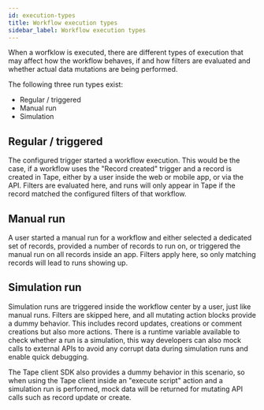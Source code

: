 ```yaml
---
id: execution-types
title: Workflow execution types
sidebar_label: Workflow execution types
---
```


When a worfklow is executed, there are different types of execution that may affect how the workflow behaves, if and how filters are evaluated and whether actual data mutations are being performed.

The following three run types exist:

- Regular / triggered
- Manual run
- Simulation

## Regular / triggered

The configured trigger started a workflow execution. This would be the case, if a workflow uses the "Record created" trigger and a record is created in Tape, either by a user inside the web or mobile app, or via the API. Filters are evaluated here, and runs will only appear in Tape if the record matched the configured filters of that workflow.

## Manual run

A user started a manual run for a workflow and either selected a dedicated set of records, provided a number of records to run on, or triggered the manual run on all records inside an app. Filters apply here, so only matching records will lead to runs showing up.

## Simulation run

Simulation runs are triggered inside the workflow center by a user, just like manual runs. Filters are skipped here, and all mutating action blocks provide a dummy behavior. This includes record updates, creations or comment creations but also more actions. There is a runtime variable available to check whether a run is a simulation, this way developers can also mock calls to external APIs to avoid any corrupt data during simulation runs and enable quick debugging.

The Tape client SDK also provides a dummy behavior in this scenario, so when using the Tape client inside an "execute script" action and a simulation run is performed, mock data will be returned for mutating API calls such as record update or create.
